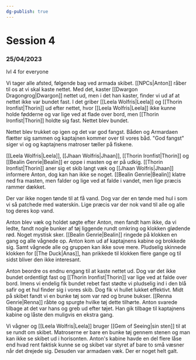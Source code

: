```yaml
---
dg-publish: true
---
```

# Session 4
### 25/04/2023

lvl 4 for everyone

Vi tager alle afsted, følgende bag ved armada skibet. [[NPCs|Anton]] råber til os at vi skal kaste nettet. Med det, kaster [[Dwargon Dragongrog|Dwargon]] nettet ud, men i det han kaster, finder vi ud af at nettet ikke var bundet fast. I det griber [[Leela Wolfris|Leela]] og [[Thorin Ironfist|Thorin]] ud efter nettet, hvor [[Leela Wolfris|Leela]] ikke kunne holde fødderne og var lige ved at flade over bord, men [[Thorin Ironfist|Thorin]] holdte sig fast. Nettet blev bundet.

Nettet blev trukket op igen og det var god fangst. Båden og Armardaen flætter sig sammen og kaptajnen kommer over til vores båd. "God fangst" siger vi og og kaptajnens matroser tæller på fiskene.

[[Leela Wolfris|Leela]], [[Jhaan Wolfris|Jhaan]], [[Thorin Ironfist|Thorin]] og [[Bealin Genrie|Bealin]] er oppe i masten og er på udkig. [[Thorin Ironfist|Thorin]] aner sig et skib langt væk og [[Jhaan Wolfris|Jhaan]] informere Anton, dog kan han ikke se noget. [[Bealin Genrie|Bealin]] klatre ned fra masten, men falder og lige ved at falde i vandet, men lige præcis rammer dækket. 

Der var ikke nogen tønde til at få vand. Dog var der en tønde med hul i som vi så patchede med waterskin. Lige præcis var der nok vand til alle og alle tog deres kop vand. 

Anton blev væk og holdet søgte efter Anton, men fandt ham ikke, da vi ledte, fandt nogle bunker af tøj liggende rundt omkring og klokken glødende rød. Noget mystisk sker. [[Bealin Genrie|Bealin]] ringede på klokken en gang og alle vågnede op. Anton kom ud af kaptajnens kabine og brokkede sig. Samt vågnede alle og gruppen kan ikke sove mere. Pludselig skinnede klokken for [[The Duck|Anas]], han prikkede til klokken flere gange og til sidst bliver den ikke interesant. 

Anton beordre os endnu engang til at kaste nettet ud. Dog var det ikke bundet ordentligt fast og [[Thorin Ironfist|Thorin]] var lige ved at falde over bord. Imens vi endelig fik bundet rebet fast stødte vi pludselig ind i den blå safir og et hul finder sig i vores skib. Dog fik vi hullet lukket effektivt. Midt på skibet fandt vi en bunke tøj som var rød og brune bukser. [[Renna Genrie|Renna]] råbte og spurgte hvilke tøj dette tilhørte. Anton svarede tilbage at det var hans og greb ud efter tøjet. Han gik tilbage til kaptajnens kabine og låste den muligvis en ekstra gang. 

Vi vågner og [[Leela Wolfris|Leela]] bruger [[Gem of Seeing|sin sten]] til at se rundt om skibet. Matroserne er bare en bunke tøj gennem stenen og man kan ikke se skibet ud i horisonten. Anton's kabine havde en del flere låse end hvad rent faktisk kunne se og skibet var styret af bare to små væsner når det drejede sig. Desuden var armadaen væk. Der er noget helt galt.
